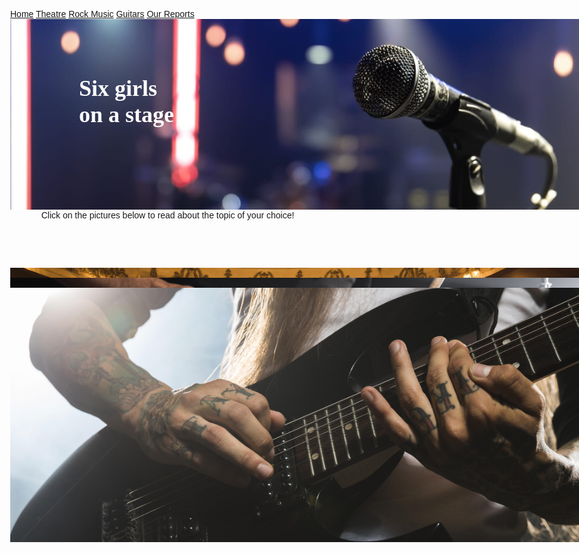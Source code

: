 
<html>
<head>

<title>6 girls on a stage</title>
<meta name="viewport" content="width=device-width, initial-scale=1">
<style>
body {
  margin: 0;
  font-family: Arial, Helvetica, sans-serif;
}

.topnav {
  overflow: hidden;
  background-color: #;
}

.topnav a {
  float: left;
  color: #;
  text-align: center;
  padding: 14px 16px;
  text-decoration: none;
  font-size: 17px;
}

.topnav a:hover {
  background-color: #ddd;
  color: black;
}

.topnav a.active {
  background-color: #990a00;
  color: white;
}
   h1 {
      color: #FFF;
      font-family: 'Playfair Display', serif;
      font-size: 36px;
      margin: 0;
    }
</style>
<style>
.container {
  position: relative;
  text-align: center;
  color: white;
}

.top-left {
  position: absolute;
  top: 90px;
  left: 110px;
}

</style>

<style>
.container {
  position: absolute;
  text-align: center;
  color: white;
}

.centered {
  position: absolute;
  top: 50%;
  left: 50%;
  transform: translate(-50%, -50%);
}

footer {
  background-color: #990a00;
  padding: 10px;
  text-align: left;
  color: white;
}

</style>
</head>
<body>

<div class="topnav">
  <a class="active" href="#home">Home</a>
  <a href="https://bella2402.github.io/Theatres-in-the-UK-and-Classical-Music/">Theatre</a>
  <a href="https://giuliam2.github.io/Exploring-the-rock-music-genre">Rock Music</a>
  <a href="https://bella2402.github.io/The-History-of-the-Guitar/">Guitars</a>
  <a href="https://giuliam2.github.io/Reports/">Our Reports</a>
</div>

<meta name="viewport" content="width=device-width, initial-scale=1">




<meta name="viewport" content="width=device-width, initial-scale=1">
<link rel="stylesheet" href="https://www.w3schools.com/w3css/4/w3.css">


<body>

<div class="container">
  <img src="progetto/pics/home-mic.jpg" alt="Snow" style="width:100%;">
  <div class="top-left"><h1 align="left"><span style="font-family:Georgia,serif">Six girls <br>on a stage</span></h1></div>

</div>





<div class="w3-container">
<br><br><br>
  <h1 align="center"><span style="font-family:Georgia,serif; color: black">A journey into the discovery of music</span></h1>
<br>
  <p align="center">If you are interested in <b>music</b>, then you are in the right place. We are 6 girls who have a dream: to spread our love for music. In this website you will find interesting news about various aspects of the musical world: from the classical theaters of England to the more strident rock music that travels around the world to the sound of a guitar. Let yourself get carried away by the lightness and at the same time the energy that music offers, on this journey that takes you around the world and stir unique emotions. <br>Explore our website with its sections divided by topic that will help you better understand what lies at the heart of music. <br>Click on the pictures below to read about the topic of your choice!
</p>

<br><br><br>

</div>



<div class="container">
  <a href="https://bella2402.github.io/Theatres-in-the-UK-and-Classical-Music/"><img src="progetto/pics/home-theater.jpg" alt="theatre" style="width:100%;">
  <div class="centered"><h2 align="center"><span style="font-family:Georgia,serif">Theatres and classical music</span></h2></div>
</div>
<br> 

<div class="container">
  <a href="https://giuliam2.github.io/Exploring-the-rock-music-genre/"><img src="progetto/pics/home-rock.jpg" alt="Rock Music" style="width:100%;">
  <div class="centered"><h2 align="center"><span style="font-family:Georgia,serif">Rock Music</span></h2></div>
</div>
<br>

<div class="container">
  <a href="https://bella2402.github.io/The-History-of-the-Guitar/"><img src="progetto/pics/home-guitar.jpg" alt="Guitar" style="width:100%;">
 
</div>
  </div>

<br>


<footer>
  <p>All rights reseved to the 6girls's project.</p>
</footer>

</body>
</html> 

